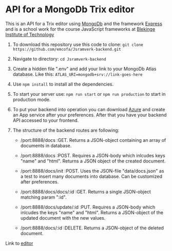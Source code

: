 # API for a MongoDb Trix editor

This is an API for a Trix editor using [MongoDb](https://www.mongodb.com/) and the framework [Express](https://expressjs.com/) and is a school work for the course JavaScript frameworks at [Blekinge Institute of Technology](https://www.bth.se/utbildning/program-och-kurser/pagwg/)

1. To download this repository use this code to clone: 
`git clone https://github.com/emcofa/Jsramverk-backend.git`

1. Navigate to directory: 
`cd Jsramverk-backend`

1. Create a hidden file ".env" and add your link to your MongoDb Atlas database. Like this:
`ATLAS_URI=mongodb+srv://link-goes-here`

1. Use 
`npm install`
to install all the dependencies.

2. To start your server use: 
`npm run start` 
or 
`npm run production`
to start in production mode.

3. To put your backend into operation you can download [Azure](https://azure.microsoft.com/en-us/) and create an App service after your preferences. After that you have your backend API accessed to your frontend.

4. The structure of the backend routes are following:

   - /port:8888/docs :GET. Returns a JSON-object containing an array of documents in database.
  
   - /port:8888/docs :POST. Requires a JSON-body which inlcudes keys "name" and "html". Returns a JSON object of the created document.
  
   - /port:8888/docs/init :POST. Uses the JSON-file "data/docs.json" as a test to insert many documents into database. Can be customized after preferences.

   - /port:8888/docs/docs/:id :GET. Returns a single JSON-object matching param ":id".

   - /port:8888/docs/update/:id :PUT. Requires a JSON-body which inlcudes the keys "name" and "html". Returns a JSON-object of the updated document with the new values.

   -  /port:8888/docs/:id :DELETE. Returns a JSON-object of the deleted document.

Link to [editor](http://www.student.bth.se/~emfh21/editor/)

